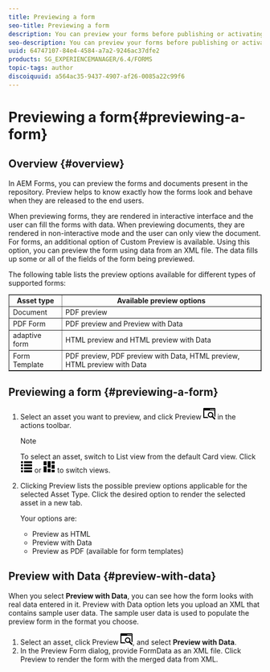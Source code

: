 ```yaml
---
title: Previewing a form
seo-title: Previewing a form
description: You can preview your forms before publishing or activating to ensure it meets the expectations. Preview options may vary across the supported form types.
seo-description: You can preview your forms before publishing or activating to ensure it meets the expectations. Preview options may vary across the supported form types.
uuid: 64747107-84e4-4584-a7a2-9246ac37dfe2
products: SG_EXPERIENCEMANAGER/6.4/FORMS
topic-tags: author
discoiquuid: a564ac35-9437-4907-af26-0085a22c99f6
---
```


# Previewing a form{#previewing-a-form}

## Overview {#overview}

In AEM Forms, you can preview the forms and documents present in the repository. Preview helps to know exactly how the forms look and behave when they are released to the end users.

When previewing forms, they are rendered in interactive interface and the user can fill the forms with data. When previewing documents, they are rendered in non-interactive mode and the user can only view the document. For forms, an additional option of Custom Preview is available. Using this option, you can preview the form using data from an XML file. The data fills up some or all of the fields of the form being previewed.

The following table lists the preview options available for different types of supported forms:

<table border="1" cellpadding="1" cellspacing="1" width="100%"> 
 <tbody>
  <tr>
   <td style="text-align: center;"><strong>Asset type</strong><br /> </td> 
   <td style="text-align: center;"><strong>Available preview options</strong><br /> </td> 
  </tr>
  <tr>
   <td>Document</td> 
   <td>PDF preview</td> 
  </tr>
  <tr>
   <td>PDF Form</td> 
   <td>PDF preview and Preview with Data<br /> </td> 
  </tr>
  <tr>
   <td>adaptive form</td> 
   <td>HTML preview and HTML preview with Data</td> 
  </tr>
  <tr>
   <td>Form Template</td> 
   <td>PDF preview, PDF preview with Data, HTML preview, HTML preview with Data<br /> </td> 
  </tr>
 </tbody>
</table>

## Previewing a form {#previewing-a-form}

1. Select an asset you want to preview, and click Preview ![](assets/aem6forms_preview.png) in the actions toolbar.

   >[!NOTE]
   >
   >To select an asset, switch to List view from the default Card view. Click ![](assets/aem6forms_viewlist.png) or ![](assets/aem6forms_viewcard.png) to switch views.

1. Clicking Preview lists the possible preview options applicable for the selected Asset Type. Click the desired option to render the selected asset in a new tab.

   Your options are:

    * Preview as HTML
    * Preview with Data
    * Preview as PDF (available for form templates)

## Preview with Data {#preview-with-data}

When you select **Preview with Data**, you can see how the form looks with real data entered in it. Preview with Data option lets you upload an XML that contains sample user data. The sample user data is used to populate the preview form in the format you choose.

1. Select an asset, click Preview ![](assets/aem6forms_preview.png), and select **Preview with Data**.
1. In the Preview Form dialog, provide FormData as an XML file. Click Preview to render the form with the merged data from XML.

